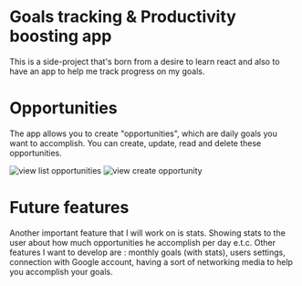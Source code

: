 # Goals tracking & Productivity boosting app

This is a side-project that's born from a desire to learn react and also to have an app to help me track progress on my goals.


# Opportunities 

The app allows you to create "opportunities", which are daily goals you want to accomplish.
You can create, update, read and delete these opportunities. 

![view list opportunities](https://user-images.githubusercontent.com/22592788/196266185-b878602e-6bd8-4434-9c3d-8156b979719d.PNG)
![view create opportunity](https://user-images.githubusercontent.com/22592788/196266296-5ad73ac2-d56f-4889-9c00-5e446ebaeb00.PNG)


# Future features

Another important feature that I will work on is stats. Showing stats to the user about how much opportunities he accomplish per day e.t.c.
Other features I want to develop are : monthly goals (with stats), users settings, connection with Google account, having a sort of networking media to help you accomplish your goals. 


